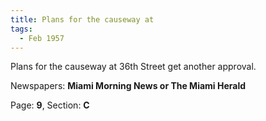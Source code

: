 ```yaml
---  
title: Plans for the causeway at  
tags:  
  - Feb 1957  
---  
```

  
Plans for the causeway at 36th Street get another approval.  
  
Newspapers: **Miami Morning News or The Miami Herald**  
  
Page: **9**, Section: **C** 

